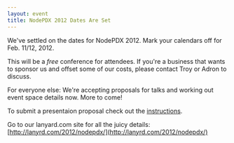 ```yaml
---
layout: event
title: NodePDX 2012 Dates Are Set
---
```

We've settled on the dates for NodePDX 2012. Mark your calendars off for Feb. 11/12, 2012. 

This will be a *free* conference for attendees. If you're a business that wants to sponsor us and offset some of our costs, please contact Troy or Adron to discuss.

For everyone else: We're accepting proposals for talks and working out event space details now. More to come!

To submit a presentaion proposal check out the [instructions](https://github.com/nodepdx/nodepdx.github.com/blob/gh-pages/proposals/README.md).

Go to our lanyard.com site for all the juicy details: [http://lanyrd.com/2012/nodepdx/](http://lanyrd.com/2012/nodepdx/)